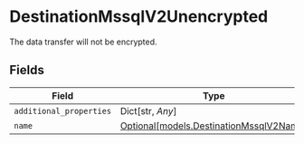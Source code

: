 # DestinationMssqlV2Unencrypted

The data transfer will not be encrypted.


## Fields

| Field                                                                          | Type                                                                           | Required                                                                       | Description                                                                    |
| ------------------------------------------------------------------------------ | ------------------------------------------------------------------------------ | ------------------------------------------------------------------------------ | ------------------------------------------------------------------------------ |
| `additional_properties`                                                        | Dict[str, *Any*]                                                               | :heavy_minus_sign:                                                             | N/A                                                                            |
| `name`                                                                         | [Optional[models.DestinationMssqlV2Name]](../models/destinationmssqlv2name.md) | :heavy_minus_sign:                                                             | N/A                                                                            |
